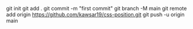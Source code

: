 
git init
git add .
git commit -m "first commit"
git branch -M main
git remote add origin https://github.com/kawsar19/css-position.git
git push -u origin main